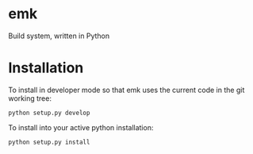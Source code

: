 emk
===

Build system, written in Python

Installation
============

To install in developer mode so that emk uses the current code in the git working tree:

    python setup.py develop

To install into your active python installation:

    python setup.py install
